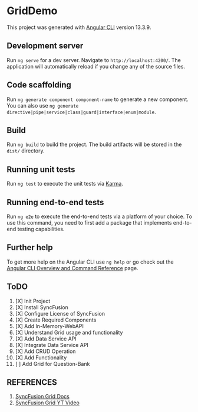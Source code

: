 # GridDemo

This project was generated with [Angular CLI](https://github.com/angular/angular-cli) version 13.3.9.

## Development server

Run `ng serve` for a dev server. Navigate to `http://localhost:4200/`. The application will automatically reload if you change any of the source files.

## Code scaffolding

Run `ng generate component component-name` to generate a new component. You can also use `ng generate directive|pipe|service|class|guard|interface|enum|module`.

## Build

Run `ng build` to build the project. The build artifacts will be stored in the `dist/` directory.

## Running unit tests

Run `ng test` to execute the unit tests via [Karma](https://karma-runner.github.io).

## Running end-to-end tests

Run `ng e2e` to execute the end-to-end tests via a platform of your choice. To use this command, you need to first add a package that implements end-to-end testing capabilities.

## Further help

To get more help on the Angular CLI use `ng help` or go check out the [Angular CLI Overview and Command Reference](https://angular.io/cli) page.

## ToDO

1. [X] Init Project
2. [X] Install SyncFusion
3. [X] Configure License of SyncFusion
4. [X] Create Required Components
5. [X] Add In-Memory-WebAPI
6. [X] Understand Grid usage and functionality
7. [X] Add Data Service API
8. [X] Integrate Data Service API
9. [X] Add CRUD Operation
10. [X] Add Functionality
11. [ ] Add Grid for Question-Bank


## REFERENCES

1. [SyncFusion Grid Docs](https://ej2.syncfusion.com/angular/documentation/grid/getting-started/)
2. [SyncFusion Grid YT Video](https://www.youtube.com/watch?v=D4P3mwziISE)

